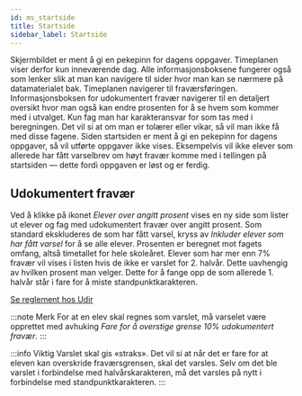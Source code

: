 ```yaml
---
id: ms_startside
title: Startside
sidebar_label: Startside
---
```


Skjermbildet er ment å gi en pekepinn for dagens oppgaver. Timeplanen viser derfor kun inneværende dag. Alle informasjonsboksene fungerer også som lenker slik at man kan navigere til sider hvor man kan se nærmere på datamaterialet bak. Timeplanen navigerer til fraværsføringen. Informasjonsboksen for udokumentert fravær navigerer til en detaljert oversikt hvor man også kan endre prosenten for å se hvem som kommer med i utvalget. Kun fag man har karakteransvar for som tas med i beregningen. Det vil si at om man er tolærer eller vikar, så vil man ikke få med disse fagene. Siden startsiden er ment å gi en pekepinn for dagens oppgaver, så vil utførte oppgaver ikke vises. Eksempelvis vil ikke elever som allerede har fått varselbrev om høyt fravær komme med i tellingen på startsiden — dette fordi oppgaven er løst og er ferdig.

## Udokumentert fravær
Ved å klikke på ikonet _Elever over angitt prosent_ vises en ny side som lister ut elever og fag med udokumentert fravær over angitt prosent. Som standard ekskluderes de som har fått varsel, kryss av _Inkluder elever som har fått varsel_ for å se alle elever. Prosenten er beregnet mot fagets omfang, altså timetallet for hele skoleåret. Elever som har mer enn 7% fravær vil vises i listen hvis de ikke er varslet for 2. halvår. Dette uavhengig av hvilken prosent man velger. Dette for å fange opp de som allerede 1. halvår står i fare for å miste standpunktkarakteren.

[Se reglement hos Udir](https://www.udir.no/regelverkstolkninger/opplaring/Vitnemal/fravarsgrense---udir-3-2016/)


:::note Merk
For at en elev skal regnes som varslet, må varselet være opprettet med avhuking _Fare for å overstige grense 10% udokumentert fravær_.
:::

:::info Viktig 
Varslet skal gis «straks». Det vil si at når det er fare for at eleven kan overskride fraværsgrensen, skal det varsles. Selv om det ble varslet i forbindelse med halvårskarakteren, må det varsles på nytt i forbindelse med standpunktkarakteren.
:::
